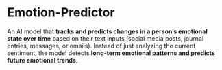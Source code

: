 # Emotion-Predictor
An AI model that **tracks and predicts changes in a person’s emotional state over time** based on their text inputs (social media posts, journal entries, messages, or emails). Instead of just analyzing the current sentiment, the model detects **long-term emotional patterns and predicts future emotional trends**.  
